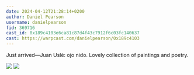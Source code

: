 ```yaml
---
date: 2024-04-12T21:28:14+0200
author: Daniel Pearson
username: danielpearson
fid: 369716
cast_id: 0x189c4103e6ca81c87d4f43c7912f6c03fc140637
cast: https://warpcast.com/danielpearson/0x189c4103
---
```

Just arrived—Juan Uslé: ojo nido. Lovely collection of paintings and poetry.  

![](https://imagedelivery.net/BXluQx4ige9GuW0Ia56BHw/3edd9682-2f6d-4148-a02f-f65793625e00/original)
![](https://imagedelivery.net/BXluQx4ige9GuW0Ia56BHw/5de55936-7031-4d18-9146-bbe8a0f1dc00/original)